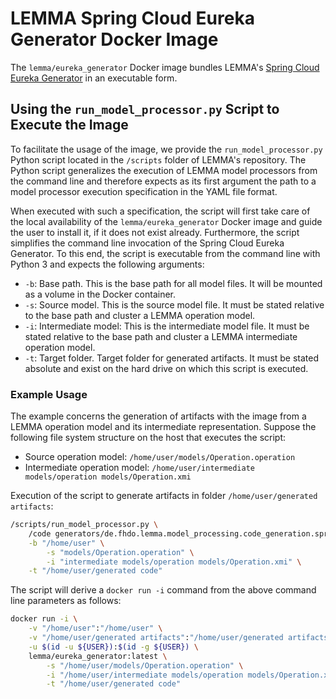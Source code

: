 # LEMMA Spring Cloud Eureka Generator Docker Image
The `lemma/eureka_generator` Docker image bundles LEMMA's
[Spring Cloud Eureka Generator](https://github.com/SeelabFhdo/lemma/tree/master/code%20generators/de.fhdo.lemma.model_processing.code_generation.springcloud.eureka)
in an executable form.

## Using the `run_model_processor.py` Script to Execute the Image
To facilitate the usage of the image, we provide the `run_model_processor.py`
Python script located in the `/scripts` folder of LEMMA's repository. The Python
script generalizes the execution of LEMMA model processors from the command line
and therefore expects as its first argument the path to a model processor
execution specification in the YAML file format.

When executed with such a specification, the script will first take care of the
local availability of the `lemma/eureka_generator` Docker image and guide the
user to install it, if it does not exist already. Furthermore, the script
simplifies the command line invocation of the Spring Cloud Eureka Generator. To
this end, the script is executable from the command line with Python 3 and
expects the following arguments:
- `-b`: Base path. This is the base path for all model files. It will be mounted
        as a volume in the Docker container.
- `-s`: Source model. This is the source model file. It must be stated relative
        to the base path and cluster a LEMMA operation model.
- `-i`: Intermediate model: This is the intermediate model file. It must be
        stated relative to the base path and cluster a LEMMA intermediate
        operation model.
- `-t`: Target folder. Target folder for generated artifacts. It must be stated
        absolute and exist on the hard drive on which this script is executed.

### Example Usage
The example concerns the generation of artifacts with the image from a LEMMA
operation model and its intermediate representation. Suppose the following file
system structure on the host that executes the script:
- Source operation model: `/home/user/models/Operation.operation`
- Intermediate operation model:
    `/home/user/intermediate models/operation models/Operation.xmi`

Execution of the script to generate artifacts in folder
`/home/user/generated artifacts`:
```bash
/scripts/run_model_processor.py \
    /code generators/de.fhdo.lemma.model_processing.code_generation.springcloud.eureka/docker/execution.yaml \
    -b "/home/user" \
        -s "models/Operation.operation" \
        -i "intermediate models/operation models/Operation.xmi" \
    -t "/home/user/generated code"
```

The script will derive a `docker run -i` command from the above command line
parameters as follows:
```bash
docker run -i \
    -v "/home/user":"/home/user" \
    -v "/home/user/generated artifacts":"/home/user/generated artifacts" \
    -u $(id -u ${USER}):$(id -g ${USER}) \
    lemma/eureka_generator:latest \
        -s "/home/user/models/Operation.operation" \
        -i "/home/user/intermediate models/operation models/Operation.xmi" \
        -t "/home/user/generated code"
```